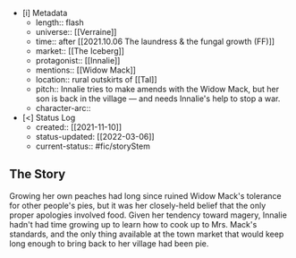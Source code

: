 - [i] Metadata
	- length:: flash
	- universe:: [[Verraine]]
	- time:: after [[2021.10.06 The laundress & the fungal growth (FF)]]
	- market:: [[The Iceberg]]
	- protagonist:: [[Innalie]]
	- mentions:: [[Widow Mack]]
	- location:: rural outskirts of [[Tal]]
	- pitch:: Innalie tries to make amends with the Widow Mack, but her son is back in the village — and needs Innalie's help to stop a war.
	- character-arc::
- [<]  Status Log
	- created:: [[2021-11-10]]
	- status-updated: [[2022-03-06]]
	- current-status:: #fic/storyStem 

## The Story

Growing her own peaches had long since ruined Widow Mack's tolerance for other people's pies, but it was her closely-held belief that the only proper apologies involved food. Given her tendency toward magery, Innalie hadn't had time growing up to learn how to cook up to Mrs. Mack's standards, and the only thing available at the town market that would keep long enough to bring back to her village had been pie. 